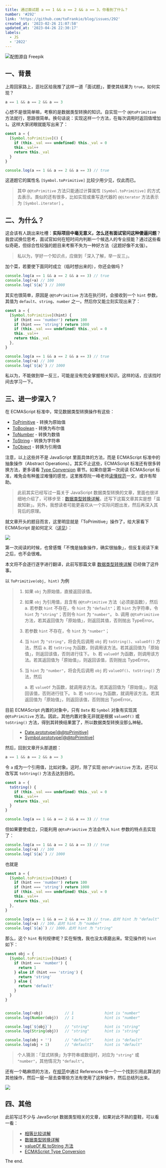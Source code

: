 ```yaml
---
title: 通过面试题 a == 1 && a == 2 && a == 3，你看到了什么？
number: '#292'
link: 'https://github.com/toFrankie/blog/issues/292'
created_at: '2023-02-26 21:07:58'
updated_at: '2023-04-26 22:30:17'
labels:
  - JS
  - '2022'
---
```

![配图源自 Freepik](https://upload-images.jianshu.io/upload_images/5128488-3905c600091ee348.jpeg?imageMogr2/auto-orient/strip%7CimageView2/2/w/1240)


## 一、背景

上周回家路上，逛社区给我推了这样一道「面试题」，要使其结果为 `true`，如何实现？

```js
a == 1 && a == 2 && a == 3
```

心想不是很简单嘛，考察的是数据类型转换的知识。自实现一个 `@@toPrimitive` 方法就行，思路很简单。换句话说：实现这样一个方法，在每次调用时返回值增加 `1`。这样大家闭眼就能写出来了：

```js
const a = {
  [Symbol.toPrimitive]() {
    if (this._val === undefined) this._val = 0
    this._val++
    return this._val
  }
}

console.log(a == 1 && a == 2 && a == 3) // true
```
这道题它的属性名 `[Symbol.toPrimitive]` 比较少用少见，仅此而已。

> 其中 `@@toPrimitive` 方法只能通过计算属性 `[Symbol.toPrimitive]` 的方式去表示。类似的还有很多，比如实现或重写迭代器的 `@@iterator` 方法表示为 `[Symbol.iterator]` 。

## 二、为什么？

这会该有人跳出来吐槽：**实际项目中毫无意义，怎么还有面试官问这种傻逼问题**？我尝试换位思考，面试官如何在短时间内判断一个候选人的专业技能？通过这些看似奇葩，但综合性较强的题目来考察不失为一种好方法（这题好像不太强）。

> 私以为，学好一个知识点，应做到「深入了解，举一反三」。

加个菜，若要使下面同时成立（临时想出来的），你还会做吗？

```js
console.log(a == 1 && a == 2 && a == 3) // true
console.log(+a) // 100
console.log(`${a}`) // 1000
```
其实也很简单，原因是 `@@toPrimitive` 方法在执行时，会接收到一个 `hint` 参数，其值为 `default`、`string`、`number` 之一。然后你又能立刻实现出来了：

```js
const a = {
  [Symbol.toPrimitive](hint) {
    if (hint === 'number') return 100
    if (hint === 'string') return 1000
    if (this._val === undefined) this._val = 0
    this._val++
    return this._val
  },
}

console.log(a == 1 && a == 2 && a == 3) // true
console.log(+a) // 100
console.log(`${a}`) // 1000
```

私以为，不能做到举一反三，可能是没有完全掌握相关知识。这样的话，应该找时间去学习一下。

## 三、进一步深入？

在 ECMAScript 标准中，常见数据类型转换操作有这些：

* [ToPrimitive](https://262.ecma-international.org/#sec-toprimitive) - 转换为原始值
* [ToBoolean](https://262.ecma-international.org/#sec-toboolean) - 转换为布尔值
* [ToNumber](https://262.ecma-international.org/#sec-tonumber) - 转换为数值
* [ToString](https://262.ecma-international.org/#sec-tostring) - 转换为字符串
* [ToObject](https://262.ecma-international.org/#sec-toobject) - 转换为引用值

注意，以上这些并不是 JavaScript 里面具体的方法，而是 ECMAScript 标准中的抽象操作（Abstract Operations）。其实不止这些，ECMAScript 标准还有很多转换方法，更多请看 [Type Conversion](https://262.ecma-international.org/#sec-type-conversion) 章节。如果你是第一次阅读 ECMAScript 标准，难免会有种羞涩难懂的感觉，这里推荐阮一峰老师[读懂规范](https://es6.ruanyifeng.com/#docs/spec)一文，或许有帮助。

> 此前其实已经写过一篇关于 JavaScript 数据类型转换的文章，里面也很详细地介绍了，可移步至：[数据类型转换详解](https://github.com/toFrankie/blog/issues/242)。还写下这篇文章其实是想「温故知新」。另外，我想读者可能更喜欢从一个实际问题出发，然后再深入其背后的原理。

就文章开头的题目而言，这里明显就是「ToPrimitive」操作了，给大家看下 ECMAScript 是如何定义（[详见](https://262.ecma-international.org/#sec-toprimitive)）：

![](https://upload-images.jianshu.io/upload_images/5128488-e2b8af68dd742716.png?imageMogr2/auto-orient/strip%7CimageView2/2/w/1240)

第一次阅读的时候，也曾感慨「不愧是抽象操作，确实很抽象」，但反复阅读下来之后，也不会很难。

本文将不会逐行逐字进行翻译，此前写那篇文章 [数据类型转换详解](https://github.com/toFrankie/blog/issues/242) 已经做了这件事。

以 `ToPrimitive(obj, hint)` 为例


> 1. 如果 `obj` 为原始值，直接返回该值。
>
> 2. 如果 `obj` 为引用值，且含有 `@@toPrimitive` 方法（必须是函数），然后
>     a. 若参数 `hint` 不存在，令 `hint` 为 `"default"`；若 `hint` 为字符串，令 `hint` 为 `"string"`；否则令 `hint` 为 `"number"`。
>     b. 调用 `@@toPrimitive` 方法，若其返回值为「原始值」，则返回其值，否则抛出 TypeError。
>
> 3. 若参数 `hint` 不存在，令 `hint` 为 `"number"`；
>
> 4. 当 `hint` 为 `"string"`，将会先后调用 `obj` 的 `toString()`、`valueOf()` 方法，然后
>     a. 若 `toString` 为函数，则调用该方法。若其返回值为「原始值」，则返回该值，否则进行往下。
>     b. 若 `valueOf` 为函数，则调用该方法。若其返回值为「原始值」，则返回该值，否则抛出 TypeError。
> 5. 当 `hint` 为 `"number"`，将会先后调用 `obj` 的 `valueOf()`、`toString()` 方法，然后
>
>     a. 若 `valueOf` 为函数，就调用该方法。若其返回值为「原始值」，则返回该值，否则进行往下。
>     b. 若 `toString` 为函数，就调用该方法。若其返回值为「原始值」，则返回该值，否则抛出 TypeError。

目前 ECMAScript 内置的对象中，只有 `Date` 和 `Symbol` 对象有实现其 `@@toPrimitive` 方法。因此，其他内置对象无非就是根据 `valueOf()` 或 `toString()` 方法，得到其转换结果罢了，所以数据类型转换没那么神秘。

> * [Date.prototype[@@toPrimitive]](https://developer.mozilla.org/zh-CN/docs/Web/JavaScript/Reference/Global_Objects/Date/@@toPrimitive)
> * [Symbol.prototype[@@toPrimitive]](https://developer.mozilla.org/zh-CN/docs/Web/JavaScript/Reference/Global_Objects/Symbol/@@toPrimitive)

然后，回到文章开头那道题：

```js
a == 1 && a == 2 && a == 3
```

令 `a` 成为一个引用值，比如对象。这时，除了实现 `@@toPrimitive` 方法，还可以改写其 `toString()` 方法去达到目的。

```js
const a = {
  toString() {
    if (this._val === undefined) this._val = 0
    this._val++
    return this._val
  }
}

console.log(a == 1 && a == 2 && a == 3) // true
```

但如果要使成立，只能利用 `@@toPrimitive` 方法会传入 `hint` 参数的特点去实现了：

```js
console.log(a == 1 && a == 2 && a == 3) // true
console.log(+a) // 100
console.log(`${a}`) // 1000
```

也就是

```js
const a = {
  [Symbol.toPrimitive](hint) {
    if (hint === 'number') return 100
    if (hint === 'string') return 1000
    if (this._val === undefined) this._val = 0
    this._val++
    return this._val
  },
}

console.log(a == 1 && a == 2 && a == 3) // true，此时 hint 为 "default"
console.log(+a) // 100，此时 hint 为 "number"
console.log(`${a}`) // 1000，此时 hint 为 "string"
```

那么，这个 `hint` 有何规律呢？实在惭愧，我也没太琢磨出来。常见操作的 `hint` 如下：

```js
const obj = {
  [Symbol.toPrimitive](hint) {
    if (hint === 'number') {
      return 1
    } else if (hint === 'string') {
      return 'string'
    } else {
      return 'default'
    }
  }
}


console.log(+obj)          // 1              hint is "number"
console.log(Number(obj))   // 1              hint is "number"

console.log(`${obj}`)      // "string"       hint is "string"
console.log(String(obj))   // "string"       hint is "string"

console.log(obj + '')      // "default"      hint is "default"
console.log(obj + 1)       // "default1"     hint is "default"
```

> 个人猜测：「显式转换」为字符串或数组时，对应为 `"string"` 或 `"number"`，其他情况为 `"default"`。

还有一个略麻烦的方法，在[规范](https://262.ecma-international.org/#sec-toprimitive)中通过 References 中一个一个找到引用此算法的其他操作，然后一层一层去查哪些方法有使用了这种操作，然后总结列出来。

![](https://upload-images.jianshu.io/upload_images/5128488-c3131891163a0749.png?imageMogr2/auto-orient/strip%7CimageView2/2/w/1240)

## 四、其他

此前写过不少与 JavaScript 数据类型相关的文章，如果对此不熟的童鞋，可以看一看：

> * [相等比较详解](https://github.com/toFrankie/blog/issues/240)
> * [数据类型转换详解](https://github.com/toFrankie/blog/issues/242)
> * [valueOf 和 toString 方法](https://github.com/toFrankie/blog/issues/241)
> * [ECMAScript Type Conversion](https://262.ecma-international.org/#sec-type-conversion)

The end.
